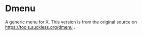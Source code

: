 # Dmenu
A generic menu for X. This version is from the original source on https://tools.suckless.org/dmenu . 
